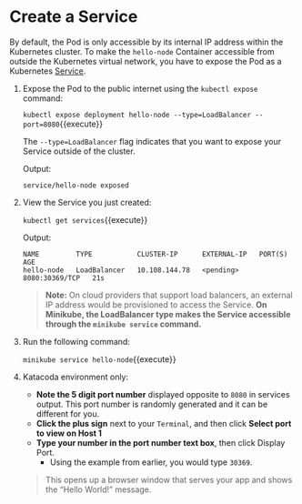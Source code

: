 # Create a Service

By default, the Pod is only accessible by its internal IP address within the Kubernetes cluster. To make the `hello-node` Container accessible from outside the Kubernetes virtual network, you have to expose the Pod as a Kubernetes [Service](https://kubernetes.io/docs/concepts/services-networking/service/).

1. Expose the Pod to the public internet using the `kubectl expose` command:

    `kubectl expose deployment hello-node --type=LoadBalancer --port=8080`{{execute}}

    The `--type=LoadBalancer` flag indicates that you want to expose your Service outside of the cluster.

    Output:

    ```
    service/hello-node exposed
    ```

2. View the Service you just created:

    `kubectl get services`{{execute}}

    Output:

    ```
    NAME         TYPE           CLUSTER-IP      EXTERNAL-IP   PORT(S)          AGE
    hello-node   LoadBalancer   10.108.144.78   <pending>     8080:30369/TCP   21s
    ```

    > **Note:** On cloud providers that support load balancers, an external IP address would be provisioned to access the Service. **On Minikube, the LoadBalancer type makes the Service accessible through the `minikube service` command.**

3. Run the following command:

    `minikube service hello-node`{{execute}}

4. Katacoda environment only: 

    * **Note the 5 digit port number** displayed opposite to `8080` in services output. This port number is randomly generated and it can be different for you. 
    * **Click the plus sign** next to your `Terminal`, and then click **Select port to view on Host 1**
    * **Type your number in the port number text box**, then click Display Port. 
        * Using the example from earlier, you would type `30369`.
    
    > This opens up a browser window that serves your app and shows the “Hello World!” message.


